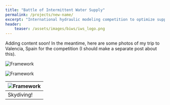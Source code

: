 ```yaml
---
title: "Battle of Intermittent Water Supply"
permalink: /projects/new-name/
excerpt: "International hydraulic modeling competition to optimize supply in intermittent water supply systems"
header:
    teaser: /assets/images/biws/iws_logo.png
---
```

Adding content soon! In the meantime, here are some photos of my trip to Valencia, Spain for the competition (I should make a separate post about this).

![Framework](/assets/images/biws/presenting.HEIC) 


![Framework](/assets/images/biws/dinner.png) 


| ![Framework](/assets/images/biws/skydiving.png) |
|:--|
| Skydiving! |


